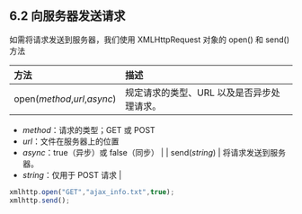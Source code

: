## 6.2 向服务器发送请求

如需将请求发送到服务器，我们使用 XMLHttpRequest 对象的 open() 和 send() 方法

| 方法 | 描述 |
| :--- | :--- |
| open(_method_,_url_,_async_) | 规定请求的类型、URL 以及是否异步处理请求。
- _method_：请求的类型；GET 或 POST
- _url_：文件在服务器上的位置
- _async_：true（异步）或 false（同步）
 |
| send(_string_) | 将请求发送到服务器。
- _string_：仅用于 POST 请求
 |


```javascript
xmlhttp.open("GET","ajax_info.txt",true);
xmlhttp.send();
```